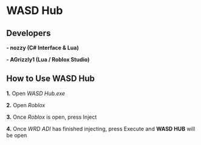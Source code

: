 # WASD Hub
 
## Developers
**- nozzy (C# Interface & Lua)**

**- AGrizzly1 (Lua / Roblox Studio)**

## How to Use WASD Hub
**1.** Open _WASD Hub.exe_

**2.** Open _Roblox_

**3.** Once _Roblox_ is open, press Inject

**4.** Once _WRD ADI_ has finished injecting, press Execute and __WASD HUB__ will be open
